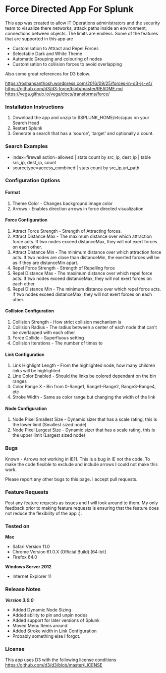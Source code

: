 # Force Directed App For Splunk #
This app was created to allow IT Operations administrators and the security team to visualize there networks, attack paths inside an environment, connections between objects.  The limits are endless.  Some of the features that are supported in this app are

- Customisation to Attract and Repel Forces
- Selectable Dark and White Theme
- Automatic Grouping and colouring of nodes
- Customisation to collision forces to avoid overlapping

Also some great references for D3 below.

https://roshansanthosh.wordpress.com/2016/09/25/forces-in-d3-js-v4/
https://github.com/d3/d3-force/blob/master/README.md
https://vega.github.io/vega/docs/transforms/force/

### Installation Instructions

1. Download the app and unzip to $SPLUNK_HOME/etc/apps on your Search Head
2. Restart Splunk
3. Generate a search that has a 'source', 'target' and optionally a count. 

### Search Examples

- index=firewall action=allowed | stats count by src_ip, dest_ip | table src_ip, dest_ip, count
- sourcetype=access_combined | stats count by src_ip,uri_path

### Configuration Options

#### Format
1. Theme Color - Changes background image color
2. Arrows - Enables direction arrows in force directed visualization

#### Force Configuration
1. Attract Force Strength - Strength of Attracting forces. 
2. Attract Distance Max - The maximum distance over which attraction force acts. If two nodes exceed distanceMax, they will not exert forces on each other.
3. Attract Distance Min - The minimum distance over which attraction force acts. If two nodes are close than distanceMin, the exerted forces will be as if they are distanceMin apart.
4. Repel Force Strength - Strength of Repelling force
5. Repel Distance Max - The maximum distance over which repel force acts. If two nodes exceed distanceMax, they will not exert forces on each other.
6. Repel Distance Min - The minimum distance over which repel force acts. If two nodes exceed distanceMax, they will not exert forces on each other.

#### Collision Configuration
1. Collision Strength - How strict collision mechanism is
2. Collision Radius - The radius between a center of each node that can't be overlapped with each other
3. Force Collide - Superfluous setting
4. Collision Iterations - The number of times to 

#### Link Configuration
1. Link Highlight Length - From the highlighted node, how many children links will be highlighted
2. Line Color Enabled - Should the links be colored dependant on the bin ranges
3. Color Range X - Bin from 0-Range1, Range1-Range2, Range3-Range4, etc
2. Stroke Width - Same as color range but changing the width of the link

#### Node Configuration
1. Node Pixel Smallest Size - Dynamic sizer that has a scale rating, this is the lower limit (Smallest sized node)
1. Node Pixel Largest Size - Dynamic sizer that has a scale rating, this is the upper limit (Largest sized node)

### Bugs
Known - Arrows not working in IE11.  This is a bug in IE not the code.  To make the code flexible to exclude and include arrows I could not make this work.

Please report any other bugs to this page.  I accept pull requests.

### Feature Requests
Post any feature requests as issues and I will look around to them.  My only feedback prior to making feature requests is ensuring that the feature does not reduce the flexibility of the app :).

### Tested on
**Mac**
- Safari Version 11.0 
- Chrome Version 61.0.X (Official Build) (64-bit)
- Firefox 64.0

**Windows Server 2012**
- Internet Explorer 11

### Release Notes
***Version 3.0.0***
- Added Dynamic Node Sizing
- Added ability to pin and unpin nodes
- Added support for later versions of Splunk
- Moved Menu Items around
- Added Stroke width in Link Configuration
- Probably something else I forgot.

### License
This app uses D3 with the following license conditions
https://github.com/d3/d3/blob/master/LICENSE
